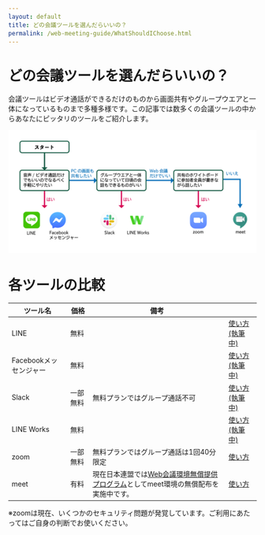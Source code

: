 ```yaml
---
layout: default
title: どの会議ツールを選んだらいいの？ 
permalink: /web-meeting-guide/WhatShouldIChoose.html
---
```

# どの会議ツールを選んだらいいの？
会議ツールはビデオ通話ができるだけのものから画面共有やグループウエアと一体になっているものまで多種多様です。この記事では数多くの会議ツールの中からあなたにピッタリのツールをご紹介します。

![フローチャート](images/WhatShouldIChoose.png)


# 各ツールの比較

|ツール名|価格|備考||
|---|---|---|---|
|LINE|無料||[使い方(執筆中)]()|
|Facebookメッセンジャー|無料||[使い方(執筆中)]()|
|Slack|一部無料|無料プランではグループ通話不可|[使い方(執筆中)]()|
|LINE Works|無料||[使い方(執筆中)]()|
|zoom|一部無料|無料プランではグループ通話は1回40分限定|[使い方](zoom/ZoomMeeting.md)|
|meet|有料|現在日本連盟では[Web会議環境無償提供プログラム](https://www.scout.or.jp/member/distribute_g_suite_account)としてmeet環境の無償配布を実施中です。|[使い方](https://sites.google.com/scout.jp/meet)|

※zoomは現在、いくつかのセキュリティ問題が発覚しています。ご利用にあたってはご自身の判断でお使いください。
